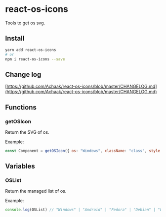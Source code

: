 # react-os-icons
Tools to get os svg.

## Install

```sh
yarn add react-os-icons
# or
npm i react-os-icons --save
```

## Change log
[https://github.com/Achaak/react-os-icons/blob/master/CHANGELOG.md](https://github.com/Achaak/react-os-icons/blob/master/CHANGELOG.md)

## Functions
### getOSIcon
Return the SVG of os.

Example:
``` js
const Component = getOSIcon({ os: "Windows", className: "class", style: { marginTop: 42 }, size: 42 })
```

## Variables
### OSList
Return the managed list of os.

Example:
``` js
console.log(OSList) // "Windows" | "Android" | "Fedora" | "Debian" | "Linux" | "Mac OS" | "Nintendo" | "PlayStation" | "BlackBerry" | "Ubuntu" | "Unix" | "Arch" | "iOS" | "Linux Mint" | "Elementary OS"
```
